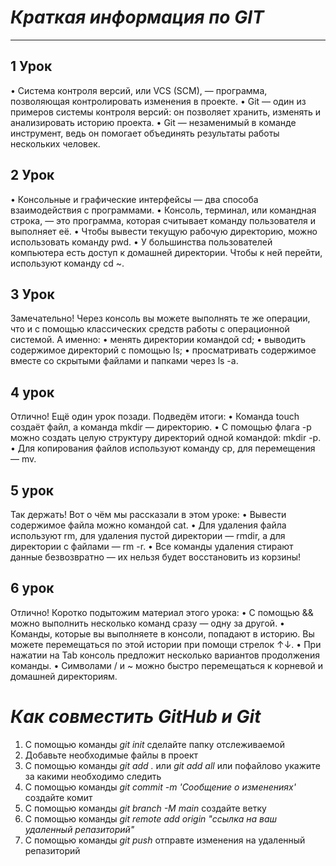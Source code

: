 # *Краткая информация по __GIT__*
___
## 1 Урок
•	Система контроля версий, или VCS (SCM), — программа, позволяющая контролировать изменения в проекте.
•	Git — один из примеров системы контроля версий: он позволяет хранить, изменять и анализировать историю проекта.
•	Git — незаменимый в команде инструмент, ведь он помогает объединять результаты работы нескольких человек.
## 2 Урок
•	Консольные и графические интерфейсы — два способа взаимодействия с программами.
•	Консоль, терминал, или командная строка, — это программа, которая считывает команду пользователя и выполняет её.
•	Чтобы вывести текущую рабочую директорию, можно использовать команду pwd.
•	У большинства пользователей компьютера есть доступ к домашней директории. Чтобы к ней перейти, используют команду cd ~.
## 3 Урок 
Замечательно! Через консоль вы можете выполнять те же операции, что и с помощью классических средств работы с операционной системой. А именно:
•	менять директории командой cd;
•	выводить содержимое директорий с помощью ls;
•	просматривать содержимое вместе со скрытыми файлами и папками через ls -a.
## 4 урок
Отлично! Ещё один урок позади. Подведём итоги:
•	Команда touch создаёт файл, а команда mkdir — директорию.
•	С помощью флага -p можно создать целую структуру директорий одной командой: mkdir -p.
•	Для копирования файлов используют команду cp, для перемещения — mv.
## 5 урок
Так держать! Вот о чём мы рассказали в этом уроке:
•	Вывести содержимое файла можно командой cat.
•	Для удаления файла используют rm, для удаления пустой директории — rmdir, а для директории с файлами — rm -r.
•	Все команды удаления стирают данные безвозвратно — их нельзя будет восстановить из корзины!
## 6 урок
Отлично! Коротко подытожим материал этого урока:
•	С помощью && можно выполнить несколько команд сразу — одну за другой.
•	Команды, которые вы выполняете в консоли, попадают в историю. Вы можете перемещаться по этой истории при помощи стрелок ↑↓.
•	При нажатии на Tab консоль предложит несколько вариантов продолжения команды.
•	Символами / и ~ можно быстро перемещаться к корневой и домашней директориям.

# *Как совместить __GitHub и Git__*

1. С помощью команды *git init* сделайте папку отслеживаемой  
2. Добавьте необходимые файлы в проект 
3. С помощью команды *git add .* или *git add all* или пофайлово укажите за какими необходимо следить
4. С помощью команды *git commit -m 'Сообщение о изменениях'* создайте комит
5. С помощью команды *git branch -M main* создайте ветку
6. С помощью команды *git remote add origin "ссылка на ваш удаленный репазиторий"*  
7. С помощью команды *git push* отправте изменения на удаленный репазиторий

